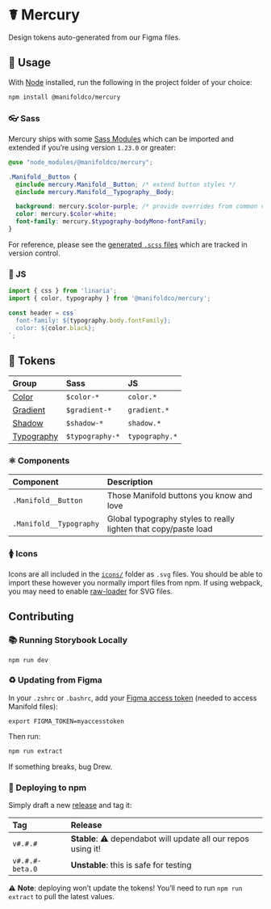 # ☤ Mercury

Design tokens auto-generated from our Figma files.

## 💽 Usage

With [Node][node] installed, run the following in the project folder of your choice:

```bash
npm install @manifoldco/mercury
```

### 👓 Sass

Mercury ships with some [Sass Modules][sass-modules] which can be imported and extended if you’re
using version `1.23.0` or greater:

```scss
@use "node_modules/@manifoldco/mercury";

.Manifold__Button {
  @include mercury.Manifold__Button; /* extend button styles */
  @include mercury.Manifold__Typography__Body;

  background: mercury.$color-purple; /* provide overrides from common variables */
  color: mercury.$color-white;
  font-family: mercury.$typography-bodyMono-fontFamily;
}
```

For reference, please see the [generated `.scss` files][local-scss] which are tracked in version
control.

### 🐢 JS

```js
import { css } from 'linaria';
import { color, typography } from '@manifoldco/mercury';

const header = css`
  font-family: ${typography.body.fontFamily};
  color: ${color.black};
`;
```

## 🌈 Tokens

| Group                                             | Sass            | JS             |
| :------------------------------------------------ | :-------------- | :------------- |
| [Color](./src/design-tokens/color.scss)           | `$color-*`      | `color.*`      |
| [Gradient](./src/design-tokens/gradient.scss)     | `$gradient-*`   | `gradient.*`   |
| [Shadow](./src/design-tokens/shadow.scss)         | `$shadow-*`     | `shadow.*`     |
| [Typography](./src/design-tokens/typography.scss) | `$typography-*` | `typography.*` |

### ⚛️ Components

| Component               | Description                                                     |
| :---------------------- | :-------------------------------------------------------------- |
| `.Manifold__Button`     | Those Manifold buttons you know and love                        |
| `.Manifold__Typography` | Global typography styles to really lighten that copy/paste load |

### 🚺 Icons

Icons are all included in the [`icons/`][local-icons] folder as `.svg` files. You should be able to
import these however you normally import files from npm. If using webpack, you may need to enable
[raw-loader][raw-loader] for SVG files.

## Contributing

### 📚 Running Storybook Locally

```
npm run dev
```

### ♻️ Updating from Figma

In your `.zshrc` or `.bashrc`, add your [Figma access token][figma] (needed to access Manifold
files):

```
export FIGMA_TOKEN=myaccesstoken
```

Then run:

```bash
npm run extract
```

If something breaks, bug Drew.

### 🚀 Deploying to npm

Simply draft a new [release][local-releases] and tag it:

| Tag             | Release                                                       |
| :-------------- | :------------------------------------------------------------ |
| `v#.#.#`        | **Stable**: ⚠️ dependabot will update all our repos using it! |
| `v#.#.#-beta.0` | **Unstable**: this is safe for testing                        |

⚠️ **Note**: deploying won’t update the tokens! You’ll need to run `npm run extract` to pull the
latest values.

[figma]: https://www.figma.com/developers/api#access-tokens
[local-icons]: ./src/icons
[local-releases]: ./releases
[local-scss]: ./src
[node]: https://nodejs.org
[raw-loader]: https://github.com/webpack-contrib/raw-loader
[sass-modules]: https://sass-lang.com/blog/the-module-system-is-launched
